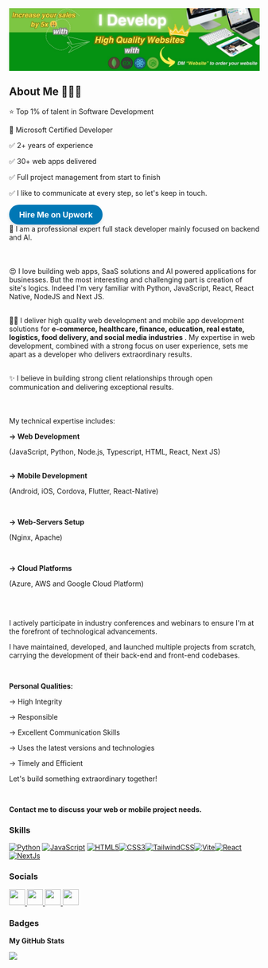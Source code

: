 

<div style="display: flex; justify-content: center;">
  <img src="/banner4.jpg" width="800px" />
</div>

About Me 🙋🏻‍♂️
------------------------
<div style="display: block;">
  <p>⭐ Top 1% of talent in Software Development</p>
  <p>🥇 Microsoft Certified Developer</p>
  <p>✅ 2+ years of experience</p>
  <p>✅ 30+ web apps delivered</p>
  <p>✅ Full project management from start to finish</p>
  <p>✅ I like to communicate at every step, so let's keep in touch.</p>
</div>
 <a href="https://www.upwork.com/freelancers/~01636165d98c3a5679" target="_blank" style="
  display: inline-block;
  background-color: #0077b5;
  color: white;
  padding: 10px 20px;
  border-radius: 25px;
  text-align: center;
  text-decoration: none;
  font-size: 16px;
  font-weight: bold;
  cursor: pointer;
  box-shadow: 0 4px 6px rgba(0, 0, 0, 0.1);
  transition: transform 0.2s, box-shadow 0.2s;
">
  Hire Me on Upwork
</a>

 <br /> 
📍 I am a professional expert full stack developer mainly focused on backend and AI.
 <br /> 
 <br /> 
 <br /> 
 <br /> 
😍 I love building web apps, SaaS solutions and AI powered applications for businesses. But the most interesting and challenging part is creation of site's logics. Indeed I'm very familiar with Python, JavaScript, React, React Native, NodeJS and Next JS.

 <br /> 
 <br /> 
 

🙌🏻 I deliver high quality web development and mobile app development solutions for <strong>e-commerce, healthcare, finance, education, real estate, logistics, food delivery, and social media industries</strong> . My expertise in web development, combined with a strong focus on user experience, sets me apart as a developer who delivers extraordinary results.
<br /> 
<br /> 

✨ I believe in building strong client relationships through open communication and delivering exceptional results.
 <br /> 
 <br /> 
<br /> 
 <br /> 
My technical expertise includes:
<div style="display:block">
<strong>→ Web Development</strong>  
<p>(JavaScript, Python, Node.js, Typescript, HTML, React, Next JS)</p>

 <br /> 
<strong>→ Mobile Development</strong>  
<p>(Android, iOS, Cordova, Flutter, React-Native)</p>
 <br /> 

<strong>→ Web-Servers Setup</strong>  
<p>(Nginx, Apache)</p>
 <br /> 

<strong>→ Cloud Platforms</strong>  
<p>(Azure, AWS and Google Cloud Platform)</p>
</div>
 <br /> 
 <br /> 

I actively participate in industry conferences and webinars to ensure I'm at the forefront of technological advancements.

I have maintained, developed, and launched multiple projects from scratch, carrying the development of their back-end and front-end codebases.

 <br /> 

<strong>Personal Qualities:</strong>
<p>→ High Integrity</p>  
<p>→ Responsible</p>  
<p>→ Excellent Communication Skills</p>  
<p>→ Uses the latest versions and technologies</p>  

<p>→ Timely and Efficient</p>


Let's build something extraordinary together! 

 <br /> 

<strong>Contact me to discuss your web or mobile project needs.</strong>




### Skills


<p align="left">
<a href="#" target="_blank" rel="noreferrer"><img src="https://raw.githubusercontent.com/danielcranney/readme-generator/main/public/icons/skills/python-colored.svg" width="36" height="36" alt="Python" /></a>
<a href="https://developer.mozilla.org/en-US/docs/Web/ython" target="_blank" rel="noreferrer"><img src="https://raw.githubusercontent.com/danielcranney/readme-generator/main/public/icons/skills/javascript-colored.svg" width="36" height="36" alt="JavaScript" /></a>
<a href="https://developer.mozilla.org/en-US/docs/Glossary/HTML5" target="_blank" rel="noreferrer"><img src="https://raw.githubusercontent.com/danielcranney/readme-generator/main/public/icons/skills/html5-colored.svg" width="36" height="36" alt="HTML5" /></a><a href="https://www.w3.org/TR/CSS/#css" target="_blank" rel="noreferrer"><img src="https://raw.githubusercontent.com/danielcranney/readme-generator/main/public/icons/skills/css3-colored.svg" width="36" height="36" alt="CSS3" /></a><a href="https://tailwindcss.com/" target="_blank" rel="noreferrer"><img src="https://raw.githubusercontent.com/danielcranney/readme-generator/main/public/icons/skills/tailwindcss-colored.svg" width="36" height="36" alt="TailwindCSS" /></a><a href="https://vitejs.dev/" target="_blank" rel="noreferrer"><img src="https://raw.githubusercontent.com/danielcranney/readme-generator/main/public/icons/skills/vite-colored.svg" width="36" height="36" alt="Vite" /></a><a href="https://reactjs.org/" target="_blank" rel="noreferrer"><img src="https://raw.githubusercontent.com/danielcranney/readme-generator/main/public/icons/skills/react-colored.svg" width="36" height="36" alt="React" /></a><a href="https://nextjs.org/docs" target="_blank" rel="noreferrer"><img src="https://raw.githubusercontent.com/danielcranney/readme-generator/main/public/icons/skills/nextjs-colored.svg" width="36" height="36" alt="NextJs" /></a>
</p>


### Socials

<p align="left"> <a href="https://www.github.com/hafizasad419" target="_blank" rel="noreferrer"> <picture> <source media="(prefers-color-scheme: dark)" srcset="https://raw.githubusercontent.com/danielcranney/readme-generator/main/public/icons/socials/github-dark.svg" /> <source media="(prefers-color-scheme: light)" srcset="https://raw.githubusercontent.com/danielcranney/readme-generator/main/public/icons/socials/github.svg" /> <img src="https://raw.githubusercontent.com/danielcranney/readme-generator/main/public/icons/socials/github.svg" width="32" height="32" /> </picture> </a> <a href="https://www.linkedin.com/in/hafizasad419" target="_blank" rel="noreferrer"> <picture> <source media="(prefers-color-scheme: dark)" srcset="https://raw.githubusercontent.com/danielcranney/readme-generator/main/public/icons/socials/linkedin-dark.svg" /> <source media="(prefers-color-scheme: light)" srcset="https://raw.githubusercontent.com/danielcranney/readme-generator/main/public/icons/socials/linkedin.svg" /> <img src="https://raw.githubusercontent.com/danielcranney/readme-generator/main/public/icons/socials/linkedin.svg" width="32" height="32" /> </picture> </a> <a href="https://www.stackoverflow.com/users/22706838/asad-riaz" target="_blank" rel="noreferrer"> <picture> <source media="(prefers-color-scheme: dark)" srcset="https://raw.githubusercontent.com/danielcranney/readme-generator/main/public/icons/socials/stackoverflow-dark.svg" /> <source media="(prefers-color-scheme: light)" srcset="https://raw.githubusercontent.com/danielcranney/readme-generator/main/public/icons/socials/stackoverflow.svg" /> <img src="https://raw.githubusercontent.com/danielcranney/readme-generator/main/public/icons/socials/stackoverflow.svg" width="32" height="32" /> </picture> </a> <a href="https://www.x.com/hafizasad419" target="_blank" rel="noreferrer"> <picture> <source media="(prefers-color-scheme: dark)" srcset="https://raw.githubusercontent.com/danielcranney/readme-generator/main/public/icons/socials/twitter-dark.svg" /> <source media="(prefers-color-scheme: light)" srcset="https://raw.githubusercontent.com/danielcranney/readme-generator/main/public/icons/socials/twitter.svg" /> <img src="https://raw.githubusercontent.com/danielcranney/readme-generator/main/public/icons/socials/twitter.svg" width="32" height="32" /> </picture> </a></p>

### Badges

<b>My GitHub Stats</b>

<a href="http://www.github.com/hafizasad419"><img src="https://github-readme-streak-stats.herokuapp.com/?user=hafizasad419&stroke=ffffff&background=1c1917&ring=0891b2&fire=0891b2&currStreakNum=ffffff&currStreakLabel=0891b2&sideNums=ffffff&sideLabels=ffffff&dates=ffffff&hide_border=true" /></a>
